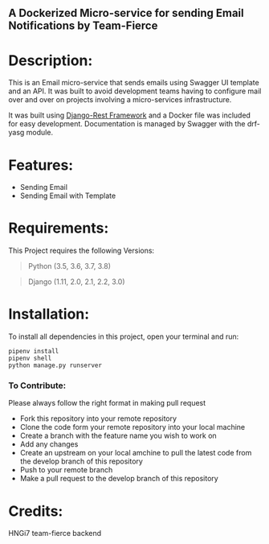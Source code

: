 ## A Dockerized Micro-service for sending Email Notifications by Team-Fierce

# Description:
This is an Email micro-service that sends emails using Swagger UI template and an API. It was built to avoid development teams having to configure mail over and over on projects involving a micro-services infrastructure.

It was built using [Django-Rest Framework](https://www.django-rest-framework.org/) and a Docker file was included for easy development. 
Documentation is managed by Swagger with the drf-yasg module.



# Features:
- Sending Email
- Sending Email with Template

# Requirements:
This Project requires the following Versions:
> Python (3.5, 3.6, 3.7, 3.8) 

> Django (1.11, 2.0, 2.1, 2.2, 3.0)

# Installation:
To install all dependencies in this project, open your terminal and run:
```
pipenv install
pipenv shell
python manage.py runserver
```

### To Contribute:
Please always follow the right format in making pull request

* Fork this repository into your remote repository
* Clone the code form your remote repository into your local machine
* Create a branch with the feature name you wish to work on
* Add any changes
* Create an upstream on your local amchine to pull the latest code from the develop branch of this repository
* Push to your remote branch
* Make a pull request to the develop branch of this repository

# Credits:
HNGi7 team-fierce backend
